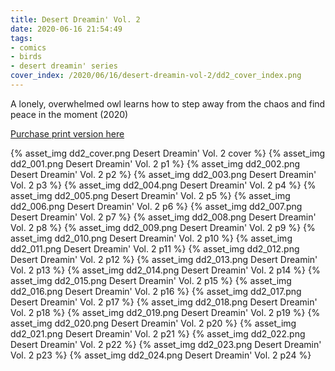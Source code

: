 ```yaml
---
title: Desert Dreamin' Vol. 2
date: 2020-06-16 21:54:49
tags:
- comics
- birds
- desert dreamin' series
cover_index: /2020/06/16/desert-dreamin-vol-2/dd2_cover_index.png
---
```


A lonely, overwhelmed owl learns how to step away from the chaos and find peace in the moment (2020)

[Purchase print version here](https://store.madmacaques.com/product/desert-dreamin-2/15)

{% asset_img dd2_cover.png Desert Dreamin' Vol. 2 cover %}
{% asset_img dd2_001.png Desert Dreamin' Vol. 2 p1 %}
{% asset_img dd2_002.png Desert Dreamin' Vol. 2 p2 %}
{% asset_img dd2_003.png Desert Dreamin' Vol. 2 p3 %}
{% asset_img dd2_004.png Desert Dreamin' Vol. 2 p4 %}
{% asset_img dd2_005.png Desert Dreamin' Vol. 2 p5 %}
{% asset_img dd2_006.png Desert Dreamin' Vol. 2 p6 %}
{% asset_img dd2_007.png Desert Dreamin' Vol. 2 p7 %}
{% asset_img dd2_008.png Desert Dreamin' Vol. 2 p8 %}
{% asset_img dd2_009.png Desert Dreamin' Vol. 2 p9 %}
{% asset_img dd2_010.png Desert Dreamin' Vol. 2 p10 %}
{% asset_img dd2_011.png Desert Dreamin' Vol. 2 p11 %}
{% asset_img dd2_012.png Desert Dreamin' Vol. 2 p12 %}
{% asset_img dd2_013.png Desert Dreamin' Vol. 2 p13 %}
{% asset_img dd2_014.png Desert Dreamin' Vol. 2 p14 %}
{% asset_img dd2_015.png Desert Dreamin' Vol. 2 p15 %}
{% asset_img dd2_016.png Desert Dreamin' Vol. 2 p16 %}
{% asset_img dd2_017.png Desert Dreamin' Vol. 2 p17 %}
{% asset_img dd2_018.png Desert Dreamin' Vol. 2 p18 %}
{% asset_img dd2_019.png Desert Dreamin' Vol. 2 p19 %}
{% asset_img dd2_020.png Desert Dreamin' Vol. 2 p20 %}
{% asset_img dd2_021.png Desert Dreamin' Vol. 2 p21 %}
{% asset_img dd2_022.png Desert Dreamin' Vol. 2 p22 %}
{% asset_img dd2_023.png Desert Dreamin' Vol. 2 p23 %}
{% asset_img dd2_024.png Desert Dreamin' Vol. 2 p24 %}
